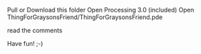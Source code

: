

Pull or Download this folder
Open Processing 3.0 (included)
Open ThingForGraysonsFriend/ThingForGraysonsFriend.pde

read the comments

Have fun! ;-)
